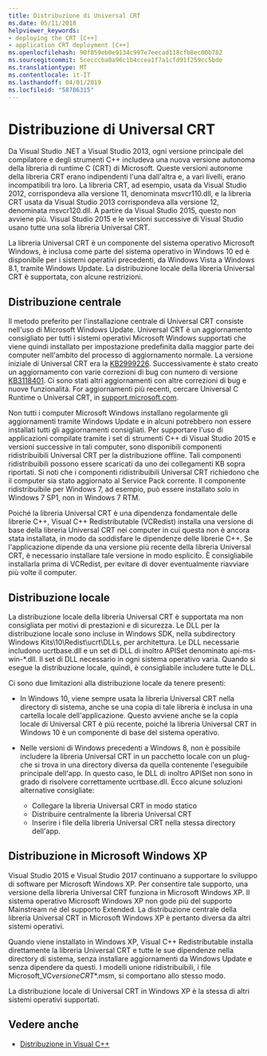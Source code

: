 ```yaml
---
title: Distribuzione di Universal CRT
ms.date: 05/11/2018
helpviewer_keywords:
- deploying the CRT [C++]
- application CRT deployment [C++]
ms.openlocfilehash: 90f859eb0e9134c997e7eecad118cfb8ec00b782
ms.sourcegitcommit: 5cecccba0a96c1b4ccea1f7a1cfd91f259cc5bde
ms.translationtype: MT
ms.contentlocale: it-IT
ms.lasthandoff: 04/01/2019
ms.locfileid: "58786315"
---
```

# <a name="universal-crt-deployment"></a>Distribuzione di Universal CRT

Da Visual Studio .NET a Visual Studio 2013, ogni versione principale del compilatore e degli strumenti C++ includeva una nuova versione autonoma della libreria di runtime C (CRT) di Microsoft. Queste versioni autonome della libreria CRT erano indipendenti l'una dall'altra e, a vari livelli, erano incompatibili tra loro. La libreria CRT, ad esempio, usata da Visual Studio 2012, corrispondeva alla versione 11, denominata msvcr110.dll, e la libreria CRT usata da Visual Studio 2013 corrispondeva alla versione 12, denominata msvcr120.dll. A partire da Visual Studio 2015, questo non avviene più. Visual Studio 2015 e le versioni successive di Visual Studio usano tutte una sola libreria Universal CRT.

La libreria Universal CRT è un componente del sistema operativo Microsoft Windows, è inclusa come parte del sistema operativo in Windows 10 ed è disponibile per i sistemi operativi precedenti, da Windows Vista a Windows 8.1, tramite Windows Update. La distribuzione locale della libreria Universal CRT è supportata, con alcune restrizioni.

## <a name="central-deployment"></a>Distribuzione centrale

Il metodo preferito per l'installazione centrale di Universal CRT consiste nell'uso di Microsoft Windows Update. Universal CRT è un aggiornamento consigliato per tutti i sistemi operativi Microsoft Windows supportati che viene quindi installato per impostazione predefinita dalla maggior parte dei computer nell'ambito del processo di aggiornamento normale. La versione iniziale di Universal CRT era la [KB2999226](https://support.microsoft.com/kb/2999226). Successivamente è stato creato un aggiornamento con varie correzioni di bug con numero di versione [KB3118401](https://support.microsoft.com/kb/3118401). Ci sono stati altri aggiornamenti con altre correzioni di bug e nuove funzionalità. For aggiornamenti più recenti, cercare Universal C Runtime o Universal CRT, in [support.microsoft.com](https://support.microsoft.com).

Non tutti i computer Microsoft Windows installano regolarmente gli aggiornamenti tramite Windows Update e in alcuni potrebbero non essere installati tutti gli aggiornamenti consigliati. Per supportare l'uso di applicazioni compilate tramite i set di strumenti C++ di Visual Studio 2015 e versioni successive in tali computer, sono disponibili componenti ridistribuibili Universal CRT per la distribuzione offline. Tali componenti ridistribuibili possono essere scaricati da uno dei collegamenti KB sopra riportati. Si noti che i componenti ridistribuibili Universal CRT richiedono che il computer sia stato aggiornato al Service Pack corrente. Il componente ridistribuibile per Windows 7, ad esempio, può essere installato solo in Windows 7 SP1, non in Windows 7 RTM.

Poiché la libreria Universal CRT è una dipendenza fondamentale delle librerie C++, Visual C++ Redistributable (VCRedist) installa una versione di base della libreria Universal CRT nei computer in cui questa non è ancora stata installata, in modo da soddisfare le dipendenze delle librerie C++. Se l'applicazione dipende da una versione più recente della libreria Universal CRT, è necessario installare tale versione in modo esplicito. È consigliabile installarla prima di VCRedist, per evitare di dover eventualmente riavviare più volte il computer.

## <a name="local-deployment"></a>Distribuzione locale

La distribuzione locale della libreria Universal CRT è supportata ma non consigliata per motivi di prestazioni e di sicurezza.  Le DLL per la distribuzione locale sono incluse in Windows SDK, nella subdirectory Windows Kits\\10\\Redist\\ucrt\\DLLs, per architettura. Le DLL necessarie includono ucrtbase.dll e un set di DLL di inoltro APISet denominato api-ms-win-\*.dll. Il set di DLL necessario in ogni sistema operativo varia. Quando si esegue la distribuzione locale, quindi, è consigliabile includere tutte le DLL.

Ci sono due limitazioni alla distribuzione locale da tenere presenti:

- In Windows 10, viene sempre usata la libreria Universal CRT nella directory di sistema, anche se una copia di tale libreria è inclusa in una cartella locale dell'applicazione. Questo avviene anche se la copia locale di Universal CRT è più recente, poiché la libreria Universal CRT in Windows 10 è un componente di base del sistema operativo.

- Nelle versioni di Windows precedenti a Windows 8, non è possibile includere la libreria Universal CRT in un pacchetto locale con un plug-che si trova in una directory diversa da quella contenente l'eseguibile principale dell'app. In questo caso, le DLL di inoltro APISet non sono in grado di risolvere correttamente ucrtbase.dll. Ecco alcune soluzioni alternative consigliate:

  - Collegare la libreria Universal CRT in modo statico
  - Distribuire centralmente la libreria Universal CRT
  - Inserire i file della libreria Universal CRT nella stessa directory dell'app.

## <a name="deployment-on-microsoft-windows-xp"></a>Distribuzione in Microsoft Windows XP

Visual Studio 2015 e Visual Studio 2017 continuano a supportare lo sviluppo di software per Microsoft Windows XP. Per consentire tale supporto, una versione della libreria Universal CRT funziona in Microsoft Windows XP. Il sistema operativo Microsoft Windows XP non gode più del supporto Mainstream né del supporto Extended. La distribuzione centrale della libreria Universal CRT in Microsoft Windows XP è pertanto diversa da altri sistemi operativi.

Quando viene installato in Windows XP, Visual C++ Redistributable installa direttamente la libreria Universal CRT e tutte le sue dipendenze nella directory di sistema, senza installare aggiornamenti da Windows Update e senza dipendere da questi. I modelli unione ridistribuibili, i file Microsoft_VC*versione*_CRT_\*.msm, si comportano allo stesso modo.

La distribuzione locale di Universal CRT in Windows XP è la stessa di altri sistemi operativi supportati.

## <a name="see-also"></a>Vedere anche

- [Distribuzione in Visual C++](deployment-in-visual-cpp.md)
